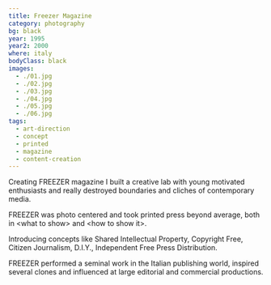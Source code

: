 ```yaml
---
title: Freezer Magazine
category: photography
bg: black
year: 1995
year2: 2000
where: italy
bodyClass: black
images:
  - ./01.jpg
  - ./02.jpg
  - ./03.jpg
  - ./04.jpg
  - ./05.jpg
  - ./06.jpg
tags:
  - art-direction
  - concept
  - printed
  - magazine
  - content-creation
---
```


Creating FREEZER magazine I built a creative lab with young motivated enthusiasts and really destroyed boundaries and cliches of contemporary media.

FREEZER was photo centered and took printed press beyond average, both in &lt;what to show&gt; and &lt;how to show it&gt;.

Introducing concepts like Shared Intellectual Property, Copyright Free, Citizen Journalism, D.I.Y., Independent Free Press Distribution.

FREEZER performed a seminal work in the Italian publishing world, inspired several clones and influenced at large editorial and commercial productions.
